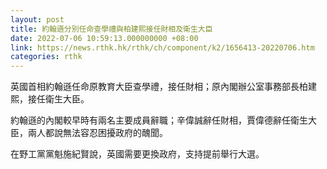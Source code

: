 ```yaml
---
layout: post
title: 約翰遜分別任命查學禮與柏建熙接任財相及衛生大臣
date: 2022-07-06 10:59:13.000000000 +08:00
link: https://news.rthk.hk/rthk/ch/component/k2/1656413-20220706.htm
categories: rthk
---
```


英國首相約翰遜任命原教育大臣查學禮，接任財相；原內閣辦公室事務部長柏建熙，接任衛生大臣。

約翰遜的內閣較早時有兩名主要成員辭職；辛偉誠辭任財相，賈偉德辭任衛生大臣，兩人都說無法容忍困擾政府的醜聞。

在野工黨黨魁施紀賢說，英國需要更換政府，支持提前舉行大選。
